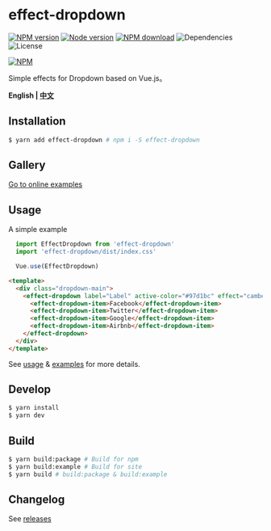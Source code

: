 # effect-dropdown

[![NPM version][badge-npm-version]][url-npm]
[![Node version][badge-node-version]][url-npm]
[![NPM download][badge-npm-download]][url-npm]
![Dependencies][badge-dependencies]
![License][badge-license]

[![NPM][image-npm]][url-npm]

Simple effects for Dropdown based on Vue.js。

**English | [中文](./README.md)**

## Installation

```bash
$ yarn add effect-dropdown # npm i -S effect-dropdown
```

## Gallery

[Go to online examples](https://xbt1.github.io/effect-dropdown/)

## Usage

A simple example

```javascript
  import EffectDropdown from 'effect-dropdown'
  import 'effect-dropdown/dist/index.css'

  Vue.use(EffectDropdown)
```

```html
<template>
  <div class="dropdown-main">
    <effect-dropdown label="Label" active-color="#97d1bc" effect="camber">
      <effect-dropdown-item>Facebook</effect-dropdown-item>
      <effect-dropdown-item>Twitter</effect-dropdown-item>
      <effect-dropdown-item>Google</effect-dropdown-item>
      <effect-dropdown-item>Airbnb</effect-dropdown-item>
    </effect-dropdown>
  </div>
</template>
```

See [usage](./docs/usage-en.md) & [examples](./examples) for more details.

## Develop

```bash
$ yarn install
$ yarn dev
```

## Build

```bash
$ yarn build:package # Build for npm
$ yarn build:example # Build for site
$ yarn build # build:package & build:example
```

## Changelog

See [releases][url-releases]


[badge-npm-version]: https://img.shields.io/npm/v/effect-dropdown.svg
[badge-node-version]: https://img.shields.io/node/v/effect-dropdown.svg
[badge-npm-download]: https://img.shields.io/npm/dt/effect-dropdown.svg
[badge-license]: https://img.shields.io/github/license/XBT1/effect-dropdown.svg
[badge-dependencies]: https://img.shields.io/david/dev/XBT1/effect-dropdown.svg

[url-npm]: https://npmjs.org/package/effect-dropdown
[url-dependencies]: https://david-dm.org/vkbansal/effect-dropdown
[url-releases]: https://github.com/XBT1/effect-dropdown/releases

[image-npm]: https://nodei.co/npm/effect-dropdown.png
